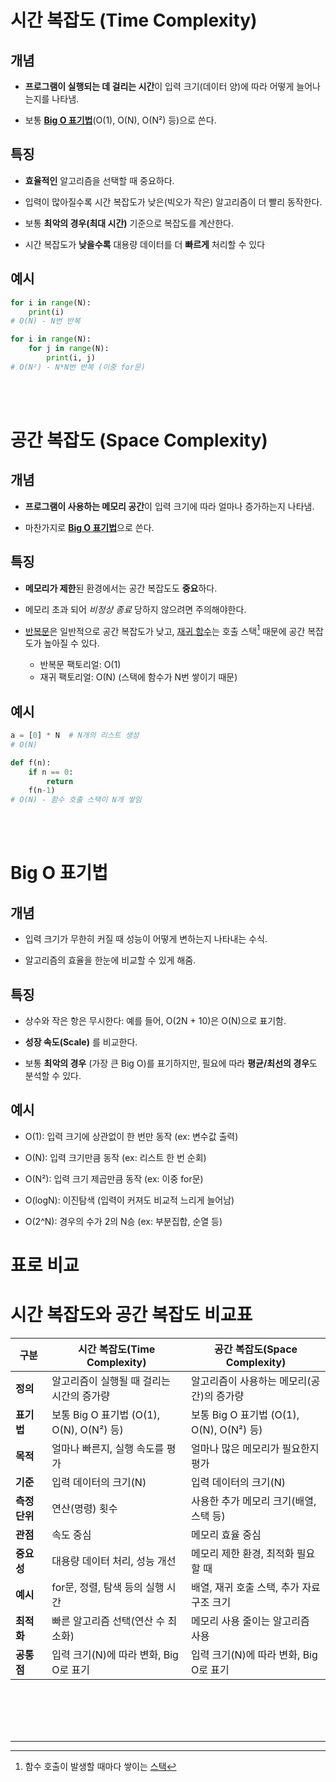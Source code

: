# 시간 복잡도 (Time Complexity)
## 개념
- **프로그램이 실행되는 데 걸리는 시간**이 입력 크기(데이터 양)에 따라 어떻게 늘어나는지를 나타냄.

- 보통 [**Big O 표기법**](#big-o-표기법)(O(1), O(N), O(N²) 등)으로 쓴다.
## 특징
- **효율적인** 알고리즘을 선택할 때 중요하다.

- 입력이 많아질수록 시간 복잡도가 낮은(빅오가 작은) 알고리즘이 더 빨리 동작한다.

- 보통 **최악의 경우(최대 시간)** 기준으로 복잡도를 계산한다.

- 시간 복잡도가 **낮을수록** 대용량 데이터를 더 **빠르게** 처리할 수 있다
## 예시
```py
for i in range(N):
    print(i)
# O(N) - N번 반복
```
```py
for i in range(N):
    for j in range(N):
        print(i, j)
# O(N²) - N*N번 반복 (이중 for문)
```
<br>
<br>

# 공간 복잡도 (Space Complexity)
## 개념
- **프로그램이 사용하는 메모리 공간**이 입력 크기에 따라 얼마나 증가하는지 나타냄.

- 마찬가지로 [**Big O 표기법**](#big-o-표기법)으로 쓴다.
## 특징
- **메모리가 제한**된 환경에서는 공간 복잡도도 **중요**하다.

- 메모리 초과 되어 *비정상 종료* 당하지 않으려면 주의해야한다.

- [반복문](word2.md#반복문-loop)은 일반적으로 공간 복잡도가 낮고,
[재귀 함수](word2.md#재귀함수-recursion)는 호출 스택[^1] 때문에 공간 복잡도가 높아질 수 있다.

   - 반복문 팩토리얼: O(1)
   - 재귀 팩토리얼: O(N) (스택에 함수가 N번 쌓이기 때문)

## 예시
```py
a = [0] * N  # N개의 리스트 생성
# O(N)
```
```py
def f(n):
    if n == 0:
        return
    f(n-1)
# O(N) - 함수 호출 스택이 N개 쌓임
```
<br><br>

# Big O 표기법
## 개념
- 입력 크기가 무한히 커질 때 성능이 어떻게 변하는지 나타내는 수식.

- 알고리즘의 효율을 한눈에 비교할 수 있게 해줌.
## 특징
- 상수와 작은 항은 무시한다:
예를 들어, O(2N + 10)은 O(N)으로 표기함.

- **성장 속도(Scale)** 를 비교한다.

- 보통 **최악의 경우** (가장 큰 Big O)를 표기하지만,
  필요에 따라 **평균/최선의 경우**도 분석할 수 있다.

## 예시
- O(1): 입력 크기에 상관없이 한 번만 동작 (ex: 변수값 출력)

- O(N): 입력 크기만큼 동작 (ex: 리스트 한 번 순회)

- O(N²): 입력 크기 제곱만큼 동작 (ex: 이중 for문)

- O(logN): 이진탐색 (입력이 커져도 비교적 느리게 늘어남)

- O(2^N): 경우의 수가 2의 N승 (ex: 부분집합, 순열 등)

# 표로 비교
# 시간 복잡도와 공간 복잡도 비교표

| 구분         | 시간 복잡도(Time Complexity)                | 공간 복잡도(Space Complexity)              |
|--------------|---------------------------------------------|--------------------------------------------|
| **정의**     | 알고리즘이 실행될 때 걸리는 시간의 증가량    | 알고리즘이 사용하는 메모리(공간)의 증가량   |
| **표기법**   | 보통 Big O 표기법 (O(1), O(N), O(N²) 등)    | 보통 Big O 표기법 (O(1), O(N), O(N²) 등)   |
| **목적**     | 얼마나 빠른지, 실행 속도를 평가             | 얼마나 많은 메모리가 필요한지 평가          |
| **기준**     | 입력 데이터의 크기(N)                       | 입력 데이터의 크기(N)                      |
| **측정 단위**| 연산(명령) 횟수                             | 사용한 추가 메모리 크기(배열, 스택 등)      |
| **관점**     | 속도 중심                                   | 메모리 효율 중심                            |
| **중요성**   | 대용량 데이터 처리, 성능 개선                | 메모리 제한 환경, 최적화 필요할 때           |
| **예시**     | for문, 정렬, 탐색 등의 실행 시간             | 배열, 재귀 호출 스택, 추가 자료구조 크기      |
| **최적화**   | 빠른 알고리즘 선택(연산 수 최소화)           | 메모리 사용 줄이는 알고리즘 사용             |
| **공통점**   | 입력 크기(N)에 따라 변화, Big O로 표기       | 입력 크기(N)에 따라 변화, Big O로 표기       |


<br><br><br><br>

___

[^1]: 함수 호출이 발생할 때마다 쌓이는 [스택](word_stack.md#스택-stack)